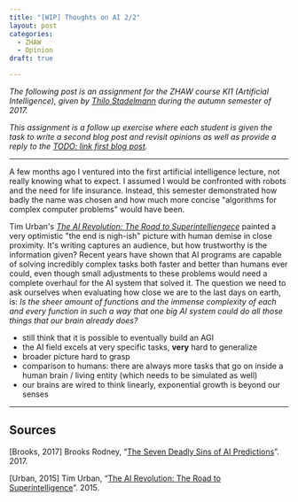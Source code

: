 ```yaml
---
title: "[WIP] Thoughts on AI 2/2"
layout: post
categories:
  - ZHAW
  - Opinion
draft: true

---
```


*The following post is an assignment for the ZHAW course KI1 (Artificial Intelligence), given by [Thilo Stadelmann](http://stdm.github.io) during the autumn semester of 2017.*

*This assignment is a follow up exercise where each student is given the task to write a second blog post and revisit opinions as well as provide a reply to the [TODO: link first blog post]('http://edualc.github.io/thoughts-on-ai').*

---

A few months ago I ventured into the first artificial intelligence lecture, not really knowing what to expect. I assumed I would be confronted with robots and the need for life insurance. Instead, this semester demonstrated how badly the name was chosen and how much more concise "algorithms for complex computer problems" would have been.

Tim Urban's *[The AI Revolution: The Road to Superintelliengece](https://waitbutwhy.com/2015/01/artificial-intelligence-revolution-1.html)* painted a very optimistic "the end is nigh-ish" picture with human demise in close proximity. It's writing captures an audience, but how trustworthy is the information given? Recent years have shown that AI programs are capable of solving incredibly complex tasks both faster and better than humans ever could, even though small adjustments to these problems would need a complete overhaul for the AI system that solved it. The question we need to ask ourselves when evaluating how close we are to the last days on earth, is: *Is the sheer amount of functions and the immense complexity of each and every function in such a way that one big AI system could do all those things that our brain already does?* 

- still think that it is possible to eventually build an AGI
- the AI field excels at very specific tasks, **very** hard to generalize
- broader picture hard to grasp
- comparison to humans: there are always more tasks that go on inside a human brain / living entity (which needs to be simulated as well)
- our brains are wired to think linearly, exponential growth is beyond our senses

---

## Sources
[Brooks, 2017] Brooks Rodney, “[The Seven Deadly Sins of AI Predictions](https://www.technologyreview.com/s/609048/the-seven-deadly-sins-of-ai-predictions/)”. 2017.

[Urban, 2015] Tim Urban, “[The AI Revolution: The Road to Superintelligence](https://waitbutwhy.com/2015/01/artificial-intelligence-revolution-1.html)”. 2015.
